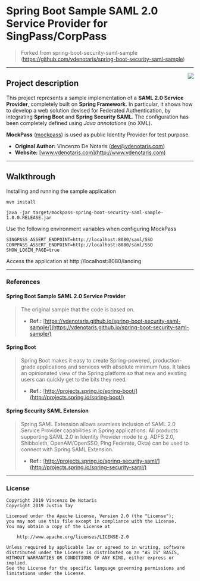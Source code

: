 ﻿Spring Boot Sample SAML 2.0 Service Provider for SingPass/CorpPass
====================

> Forked from spring-boot-security-saml-sample (https://github.com/vdenotaris/spring-boot-security-saml-sample)

---------

<img src="https://i.ibb.co/CKbFBzH/logo-small.png" align="right" />

## Project description

This project represents a sample implementation of a **SAML 2.0 Service Provider**, completely built on **Spring Framework**. In particular, it shows how to develop a web solution devised for Federated Authentication, by integrating **Spring Boot** and **Spring Security SAML**. The configuration has been completely defined using *Java annotations* (no XML).

**MockPass** ([mockpass](https://github.com/opengovsg/mockpass)) is used as public Identity Provider for test purpose.

- **Original Author:** Vincenzo De Notaris ([dev@vdenotaris.com](mailto:dev@vdenotaris.com))
- **Website:** [www.vdenotaris.com](http://www.vdenotaris.com)

---------

## Walkthrough

Installing and running the sample application

```
mvn install

java -jar target/mockpass-spring-boot-security-saml-sample-1.0.0.RELEASE.jar
```

Use the following environment variables when configuring MockPass

```
SINGPASS_ASSERT_ENDPOINT=http://localhost:8080/saml/SSO
CORPPASS_ASSERT_ENDPOINT=http://localhost:8080/saml/SSO
SHOW_LOGIN_PAGE=true
```

Access the application at http://localhost:8080/landing

---------

### References

#### Spring Boot Sample SAML 2.0 Service Provider

> The original sample that the code is based on.
> - **Ref.:** [https://vdenotaris.github.io/spring-boot-security-saml-sample/](https://vdenotaris.github.io/spring-boot-security-saml-sample/)

#### Spring Boot

> Spring Boot makes it easy to create Spring-powered, production-grade applications and services with absolute minimum fuss.  It takes an opinionated view of the Spring platform so that new and existing users can quickly get to the bits they need.
> - **Ref.:** [http://projects.spring.io/spring-boot/](http://projects.spring.io/spring-boot/)

#### Spring Security SAML Extension

> Spring SAML Extension allows seamless inclusion of SAML 2.0 Service Provider capabilities in Spring applications. All products supporting SAML 2.0 in Identity Provider mode (e.g. ADFS 2.0, Shibboleth, OpenAM/OpenSSO, Ping Federate, Okta) can be used to connect with Spring SAML Extension.
> - **Ref.:** [http://projects.spring.io/spring-security-saml/](http://projects.spring.io/spring-security-saml/)

------

### License

    Copyright 2019 Vincenzo De Notaris
    Copyright 2019 Justin Tay

	Licensed under the Apache License, Version 2.0 (the "License");
	you may not use this file except in compliance with the License.
	You may obtain a copy of the License at

	    http://www.apache.org/licenses/LICENSE-2.0

	Unless required by applicable law or agreed to in writing, software
	distributed under the License is distributed on an "AS IS" BASIS,
	WITHOUT WARRANTIES OR CONDITIONS OF ANY KIND, either express or implied.
	See the License for the specific language governing permissions and
	limitations under the License.

